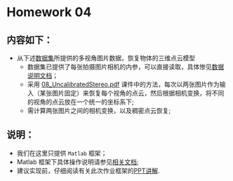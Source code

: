 # Homework 04

## 内容如下：

- 从下述[数据集](https://vision.middlebury.edu/mview/)所提供的多视⻆图⽚数据，恢复物体的三维点云模型  
  - 数据集已提供了每张拍摄图⽚相机的内参，可以直接读取，具体惨⻅[数据说明文档](https://vision.middlebury.edu/mview/data/)；
  - 采⽤ [08_UncalibratedStereo.pdf](../../PPT/08-UncalibratedStereo.pdf) 课件中的⽅法，每次以两张图⽚作为输⼊（某张图⽚固定）来恢复每个视⻆的点云，然后根据相机变换，将不同的视⻆的点云放在⼀个统⼀的坐标系下;
  - 需计算两张图⽚之间的相机变换，以及稠密点云恢复;


## 说明：
- 我们在这里只提供 `Matlab` 框架；
- Matlab 框架下具体操作说明请参见[相关文档](./框架/readme.md);
- 建议实现前，仔细阅读有关此次作业框架的[PPT讲解](https://github.com/USTC3DV/Mathematical-Experiment/blob/main/Homework/Homework%2004/%E6%A1%86%E6%9E%B6/HW4%E6%A1%86%E6%9E%B6%E8%AE%B2%E8%A7%A3.pptx).
